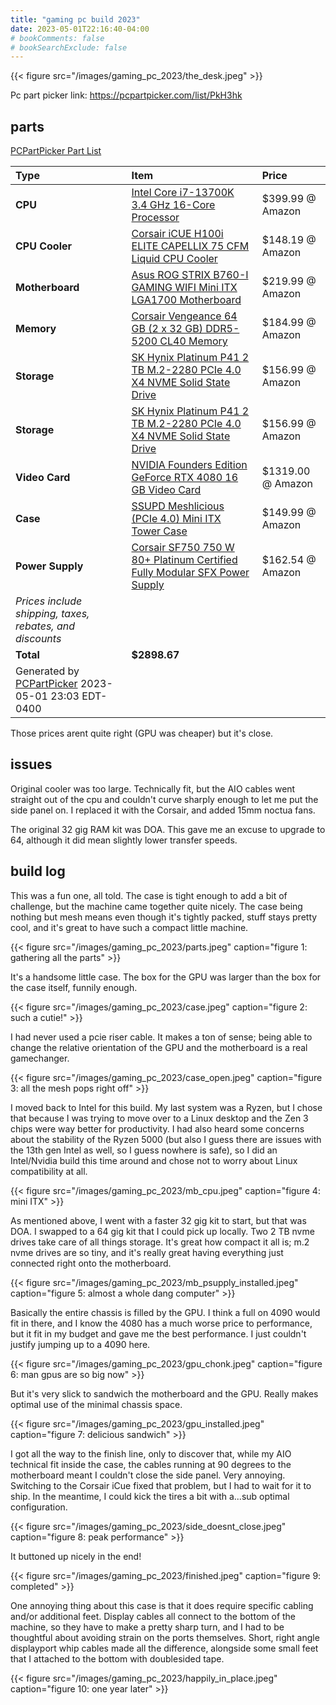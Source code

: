 ```yaml
---
title: "gaming pc build 2023"
date: 2023-05-01T22:16:40-04:00
# bookComments: false
# bookSearchExclude: false
---
```

{{< figure src="/images/gaming_pc_2023/the_desk.jpeg" >}}

Pc part picker link:
https://pcpartpicker.com/list/PkH3hk

## parts 

[PCPartPicker Part List](https://pcpartpicker.com/list/PkH3hk)

Type|Item|Price
:----|:----|:----
**CPU** | [Intel Core i7-13700K 3.4 GHz 16-Core Processor](https://pcpartpicker.com/product/Mm6p99/intel-core-i7-13700k-34-ghz-16-core-processor-bx8071513700k) | $399.99 @ Amazon 
**CPU Cooler** | [Corsair iCUE H100i ELITE CAPELLIX 75 CFM Liquid CPU Cooler](https://pcpartpicker.com/product/99Tp99/corsair-icue-h100i-elite-capellix-75-cfm-liquid-cpu-cooler-cw-9060050-ww) | $148.19 @ Amazon 
**Motherboard** | [Asus ROG STRIX B760-I GAMING WIFI Mini ITX LGA1700 Motherboard](https://pcpartpicker.com/product/YxLFf7/asus-rog-strix-b760-i-gaming-wifi-mini-itx-lga1700-motherboard-rog-strix-b760-i-gaming-wifi) | $219.99 @ Amazon 
**Memory** | [Corsair Vengeance 64 GB (2 x 32 GB) DDR5-5200 CL40 Memory](https://pcpartpicker.com/product/TJZ9TW/corsair-vengeance-64-gb-2-x-32-gb-ddr5-5200-cl40-memory-cmk64gx5m2b5200c40) | $184.99 @ Amazon 
**Storage** | [SK Hynix Platinum P41 2 TB M.2-2280 PCIe 4.0 X4 NVME Solid State Drive](https://pcpartpicker.com/product/yGTp99/sk-hynix-platinum-p41-2-tb-m2-2280-nvme-solid-state-drive-shpp41-2000gm-2) | $156.99 @ Amazon 
**Storage** | [SK Hynix Platinum P41 2 TB M.2-2280 PCIe 4.0 X4 NVME Solid State Drive](https://pcpartpicker.com/product/yGTp99/sk-hynix-platinum-p41-2-tb-m2-2280-nvme-solid-state-drive-shpp41-2000gm-2) | $156.99 @ Amazon 
**Video Card** | [NVIDIA Founders Edition GeForce RTX 4080 16 GB Video Card](https://pcpartpicker.com/product/6nWzK8/nvidia-founders-edition-geforce-rtx-4080-16-gb-video-card-900-1g136-2560-000) | $1319.00 @ Amazon 
**Case** | [SSUPD Meshlicious (PCIe 4.0) Mini ITX Tower Case](https://pcpartpicker.com/product/g2WzK8/ssupd-meshlicious-pcie-40-mini-itx-tower-case-g99oe759fmw400) | $149.99 @ Amazon 
**Power Supply** | [Corsair SF750 750 W 80+ Platinum Certified Fully Modular SFX Power Supply](https://pcpartpicker.com/product/nJrmP6/corsair-750-w-80-platinum-certified-fully-modular-sfx-power-supply-cp-9020186-na) | $162.54 @ Amazon 
 | *Prices include shipping, taxes, rebates, and discounts* |
 | **Total** | **$2898.67**
 | Generated by [PCPartPicker](https://pcpartpicker.com) 2023-05-01 23:03 EDT-0400 | 


Those prices arent quite right (GPU was cheaper) but it's close. 

## issues 

Original cooler was too large. Technically fit, but the AIO cables went straight out of the cpu and couldn't curve sharply enough to let me put the side panel on. I replaced it with the Corsair, and added 15mm noctua fans. 

The original 32 gig RAM kit was DOA. This gave me an excuse to upgrade to 64, although it did mean slightly lower transfer speeds. 


## build log 

This was a fun one, all told.  The case is tight enough to add a bit of challenge, but the machine came together quite nicely.  The case being nothing but mesh means even though it's tightly packed, stuff stays pretty cool, and it's great to have such a compact little machine.


{{< figure src="/images/gaming_pc_2023/parts.jpeg" caption="figure 1: gathering all the parts" >}}


It's a handsome little case.  The box for the GPU was larger than the box for the case itself, funnily enough.

{{< figure src="/images/gaming_pc_2023/case.jpeg" caption="figure 2: such a cutie!" >}}

I had never used a pcie riser cable.  It makes a ton of sense; being able to change the relative orientation of the GPU and the motherboard is a real gamechanger.  

{{< figure src="/images/gaming_pc_2023/case_open.jpeg" caption="figure 3: all the mesh pops right off" >}}


I moved back to Intel for this build.  My last system was a Ryzen, but I chose that because I was trying to move over to a Linux desktop and the Zen 3 chips were way better for productivity.  I had also heard some concerns about the stability of the Ryzen 5000 (but also I guess there are issues with the 13th gen Intel as well, so I guess nowhere is safe), so I did an Intel/Nvidia build this time around and chose not to worry about Linux compatibility at all.


{{< figure src="/images/gaming_pc_2023/mb_cpu.jpeg" caption="figure 4: mini ITX" >}}


As mentioned above, I went with a faster 32 gig kit to start, but that was DOA.  I swapped to a 64 gig kit that I could pick up locally.  Two 2 TB nvme drives take care of all things storage.  It's great how compact it all is; m.2 nvme drives are so tiny, and it's really great having everything just connected right onto the motherboard.

{{< figure src="/images/gaming_pc_2023/mb_psupply_installed.jpeg" caption="figure 5: almost a whole dang computer" >}}


Basically the entire chassis is filled by the GPU.  I think a full on 4090 would fit in there, and I know the 4080 has a much worse price to performance, but it fit in my budget and gave me the best performance.  I just couldn't justify jumping up to a 4090 here.

{{< figure src="/images/gaming_pc_2023/gpu_chonk.jpeg" caption="figure 6: man gpus are so big now" >}}

But it's very slick to sandwich the motherboard and the GPU.  Really makes optimal use of the minimal chassis space.  

{{< figure src="/images/gaming_pc_2023/gpu_installed.jpeg" caption="figure 7: delicious sandwich" >}}


I got all the way to the finish line, only to discover that, while my AIO technical fit inside the case, the cables running at 90 degrees to the motherboard meant I couldn't close the side panel.  Very annoying.  Switching to the Corsair iCue fixed that problem, but I had to wait for it to ship.  In the meantime, I could kick the tires a bit with a...sub optimal configuration.

{{< figure src="/images/gaming_pc_2023/side_doesnt_close.jpeg" caption="figure 8: peak performance" >}}


It buttoned up nicely in the end!  

{{< figure src="/images/gaming_pc_2023/finished.jpeg" caption="figure 9: completed" >}}

One annoying thing about this case is that it does require specific cabling and/or additional feet.  Display cables all connect to the bottom of the machine, so they have to make a pretty sharp turn, and I had to be thoughtful about avoiding strain on the ports themselves.  Short, right angle displayport whip cables made all the difference, alongside some small feet that I attached to the bottom with doublesided tape.  

{{< figure src="/images/gaming_pc_2023/happily_in_place.jpeg" caption="figure 10: one year later" >}}
